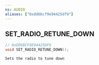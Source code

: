 ```yaml
---
ns: AUDIO
aliases: ["0xdd6bcf9e94425df9"]
---
```

## SET_RADIO_RETUNE_DOWN

```c
// 0xDD6BCF9E94425DF9
void SET_RADIO_RETUNE_DOWN();
```

```
Sets the radio to tune down
```
